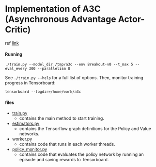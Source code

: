 # Implementation of A3C (Asynchronous Advantage Actor-Critic)
ref [link](https://github.com/dennybritz/reinforcement-learning/tree/master/PolicyGradient/a3c)


#### Running

```
./train.py --model_dir /tmp/a3c --env Breakout-v0 --t_max 5 --eval_every 300 --parallelism 8
```

See `./train.py --help` for a full list of options. Then, monitor training progress in Tensorboard:

```
tensorboard --logdir=/home/work/a3c
```

#### files

- [train.py](train.py) 
  - contains the main method to start training.
- [estimators.py](estimators.py) 
  - contains the Tensorflow graph definitions for the Policy and Value networks.
- [worker.py](worker.py) 
  - contains code that runs in each worker threads.
- [policy_monitor.py](policy_monitor.py) 
  - contains code that evaluates the policy network by running an episode and saving rewards to Tensorboard.
